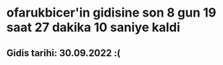 # ofarukbicer'in gidisine son 8 gun 19 saat 27 dakika 10 saniye kaldi

## Gidis tarihi: 30.09.2022 :(